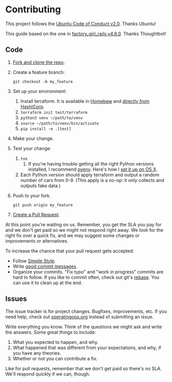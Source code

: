 # Contributing

This project follows the [Ubuntu Code of Conduct v2.0][conduct]. Thanks Ubuntu!

This guide based on the one in [factory_girl_rails v4.8.0][source]. Thanks Thoughtbot!

## Code

1. [Fork and clone the repo][fork].

1. Create a feature branch:

   ```shell
   git checkout -b my_feature
   ```

1. Set up your environment:
   1. Install terraform. It is available in [Homebew][homebrew] and [directly from HashiCorp][hashi-downloads].
   1. `terraform init test/terraform`
   1. `python3 venv ~/path/to/venv`
   1. `source ~/path/to/venv/bin/activate`
   1. `pip install -e .[test]`

1. Make your change.

1. Test your change:
   1. `tox`
      1. If you're having trouble getting all the right Python versions installed, I recommend [pyenv][pyenv]. Here's how I [set it up on OS X][python-osx].
   1. Each Python version should apply terraform and output a random number of cars from 0-9.
      (This apply is a no-op: it only collects and outputs fake data.)

1. Push to your fork.

   ```shell
   git push origin my_feature
   ```

1. [Create a Pull Request][pr].

At this point you're waiting on us. Remember, you get the SLA you pay for and we don't get paid so we might not respond
right away. We look for the right fix over a quick fix, and we may suggest some changes or improvements or alternatives.

To increase the chance that your pull request gets accepted:

* Follow [Simple Style][style].
* Write [good commit messages][commits].
* Organize your commits. "Fix typo" and "work in progress" commits are hard to follow. If you like to commit often, check out git's [rebase][rebase]. You can use it to clean up at the end.

## Issues

The issue tracker is for project changes. Bugfixes, improvements, etc. If you need help, check out
[operatingops.org][home] instead of submitting an issue.

Write everything you know. Think of the questions we might ask and write the answers. Some great things to include:

  1. What you expected to happen, and why.
  2. What happened that was different from your expectations, and why, if you have any theories.
  3. Whether or not you can contribute a fix.

Like for pull requests, remember that we don't get paid so there's no SLA. We'll respond quickly if we can, though.

[conduct]: https://www.ubuntu.com/about/about-ubuntu/conduct
[commits]: http://tbaggery.com/2008/04/19/a-note-about-git-commit-messages.html
[fork]: https://help.github.com/articles/fork-a-repo/
[hashi-downloads]: https://www.terraform.io/intro/getting-started/install.html
[home]: https://operatingops.org
[homebrew]: https://brew.sh
[pr]: https://help.github.com/articles/creating-a-pull-request/
[pyenv]: https://github.com/pyenv/pyenv
[python-osx]: https://operatingops.org/2018/02/04/python-on-mac-one-of-the-good-ways/
[rebase]: https://help.github.com/articles/about-git-rebase/
[source]: https://github.com/thoughtbot/factory_girl_rails/blob/v4.8.0/CONTRIBUTING.md
[style]: https://github.com/operatingops/simple_style/blob/v0.1.1/SIMPLE_STYLE.md
